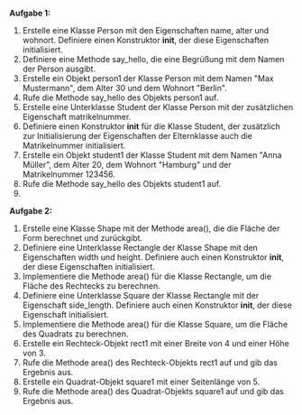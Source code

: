 __Aufgabe 1:__

1.	Erstelle eine Klasse Person mit den Eigenschaften name, alter und wohnort. Definiere einen Konstruktor __init__, der diese Eigenschaften initialisiert.
2.	Definiere eine Methode say_hello, die eine Begrüßung mit dem Namen der Person ausgibt.
3.	Erstelle ein Objekt person1 der Klasse Person mit dem Namen "Max Mustermann", dem Alter 30 und dem Wohnort "Berlin".
4.	Rufe die Methode say_hello des Objekts person1 auf.
5.	Erstelle eine Unterklasse Student der Klasse Person mit der zusätzlichen Eigenschaft matrikelnummer.
6.	Definiere einen Konstruktor __init__ für die Klasse Student, der zusätzlich zur Initialisierung der Eigenschaften der Elternklasse auch die Matrikelnummer initialisiert.
7.	Erstelle ein Objekt student1 der Klasse Student mit dem Namen "Anna Müller", dem Alter 20, dem Wohnort "Hamburg" und der Matrikelnummer 123456.
8.	Rufe die Methode say_hello des Objekts student1 auf.
9.	
__Aufgabe 2:__

1.	Erstelle eine Klasse Shape mit der Methode area(), die die Fläche der Form berechnet und zurückgibt.
2.	Definiere eine Unterklasse Rectangle der Klasse Shape mit den Eigenschaften width und height. Definiere auch einen Konstruktor __init__, der diese Eigenschaften initialisiert.
3.	Implementiere die Methode area() für die Klasse Rectangle, um die Fläche des Rechtecks zu berechnen.
4.	Definiere eine Unterklasse Square der Klasse Rectangle mit der Eigenschaft side_length. Definiere auch einen Konstruktor __init__, der diese Eigenschaft initialisiert.
5.	Implementiere die Methode area() für die Klasse Square, um die Fläche des Quadrats zu berechnen.
6.	Erstelle ein Rechteck-Objekt rect1 mit einer Breite von 4 und einer Höhe von 3.
7.	Rufe die Methode area() des Rechteck-Objekts rect1 auf und gib das Ergebnis aus.
8.	Erstelle ein Quadrat-Objekt square1 mit einer Seitenlänge von 5.
9.	Rufe die Methode area() des Quadrat-Objekts square1 auf und gib das Ergebnis aus.
